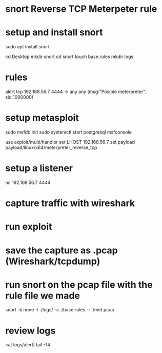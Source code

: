 # snort Reverse TCP Meterpeter rule


# setup and install snort
sudo apt install snort

cd Desktop
mkdir snort 
cd snort
touch base.rules
mkdir logs



# rules
alert tcp 192.168.56.7 4444 -> any any (msg:"Posible meterpreter"; sid:1000000)


# setup metasploit

sudo msfdb init
sudo systemctl start postgresql
msfconsole


use exploit/multi/handler
set LHOST 192.168.56.7
set payload payload/linux/x64/meterpreter_reverse_tcp


# setup a listener

nc 192.168.56.7 4444

# capture traffic with wireshark
# run exploit


# save the capture as .pcap (Wireshark/tcpdump)

# run snort on the pcap file with the rule file we made
snort -k none -l ./logs/ -c ./base.rules -r ./met.pcap




# review logs
cat logs/alert| tail -14